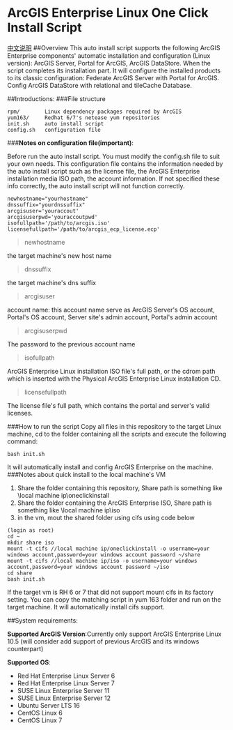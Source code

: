 # ArcGIS Enterprise Linux One Click Install Script
[中文说明](https://github.com/crazyxhz/ArcGIS-Enterprise-One-Click-Install/blob/master/README_CN.md)
##Overview
This auto install script supports the following ArcGIS Enterprise components' automatic installation and configuration (Linux version): ArcGIS Server, Portal for ArcGIS, ArcGIS DataStore. When the script completes its installation part. It will configure the installed products to its classic configuration: Federate ArcGIS Server with Portal for ArcGIS. Config ArcGIS DataStore with relational and tileCache Database.
 
##Introductions:
###File structure
```
rpm/		Linux dependency packages required by ArcGIS
yum163/		Redhat 6/7's netease yum repositories
init.sh		auto install script
config.sh	configuration file		
```

###**Notes on configuration file(important)**:

Before run the auto install script. You must modify the config.sh file to suit your own needs. This configuration file contains the information needed by the auto install script such as the license file, the ArcGIS Enterprise installation media ISO path, the account information. If not specified these info correctly, the auto install script will not function correctly.

```
newhostname="yourhostname"		
dnssuffix="yourdnssuffix"
arcgisuser='youraccout'
arcgisuserpwd='youraccoutpwd'
isofullpath='/path/to/arcgis.iso'
licensefullpath='/path/to/arcgis_ecp_license.ecp'
```
>newhostname

the target machine's new host name

>dnssuffix            

the target machine's dns suffix

>arcgisuser

account name: this account name serve as ArcGIS Server's OS account, Portal's OS account,  Server site's admin account, Portal's admin account

>arcgisuserpwd

The password to the previous account name

>isofullpath

ArcGIS Enterprise Linux installation ISO file's full path, or the cdrom path which is inserted with the Physical ArcGIS Enterprise Linux installation CD.

>licensefullpath

The license file's full path, which contains the portal and server's valid licenses.


###How to run the script
Copy all files in this repository to the target Linux machine, cd to the folder containing all the scripts and execute the following command:
```
bash init.sh
```
It will automatically install and config ArcGIS Enterprise on the machine. 
###Notes about quick install to the local machine's VM

 1. Share the folder containing this repository, Share path is something like \\local machine ip\oneclickinstall
 2. Share the folder containing the ArcGIS Enterprise ISO, Share path is something like \\local machine ip\iso
 3. in the vm, mout the shared folder using cifs using code below


```
(login as root)
cd ~
mkdir share iso
mount -t cifs //local machine ip/oneclickinstall -o username=your windows account,password=your windows account password ~/share
mount -t cifs //local machine ip/iso -o username=your windows account,password=your windows account password ~/iso
cd share
bash init.sh
```
If the target vm is RH 6 or 7 that did not support mount cifs in its factory setting. You can copy the matching script in yum 163 folder and run on the target machine. It will automatically install cifs support.


##System requirements:

**Supported ArcGIS Version**:Currently only support ArcGIS Enterprise Linux 10.5 (will consider add support of previous ArcGIS and its windows counterpart)


**Supported OS**:

 - Red Hat Enterprise Linux Server 6
 - Red Hat Enterprise Linux Server 7
 - SUSE Linux Enterprise Server 11
 - SUSE Linux Enterprise Server 12
 - Ubuntu Server LTS 16
 - CentOS Linux 6
 - CentOS Linux 7






